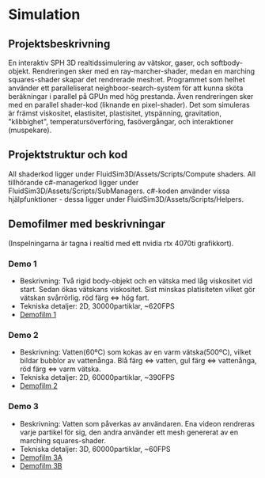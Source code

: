 # Simulation #

## Projektsbeskrivning ##
En interaktiv SPH 3D realtidssimulering av vätskor, gaser, och softbody-objekt.
Rendreringen sker med en ray-marcher-shader, medan en marching squares-shader skapar det rendrerade mesh:et.
Programmet som helhet använder ett paralleliserat neighboor-search-system för att kunna sköta beräkningar i parallel på GPUn med hög prestanda. Även rendreringen sker med en parallel shader-kod (liknande en pixel-shader).
Det som simuleras är främst viskositet, elastisitet, plastisitet, ytspänning, gravitation, "klibbighet", temperatursöverföring, fasövergångar, och interaktioner (muspekare).

## Projektstruktur och kod ##
All shaderkod ligger under FluidSim3D/Assets/Scripts/Compute shaders.
All tillhörande c#-managerkod ligger under FluidSim3D/Assets/Scripts/SubManagers.
c#-koden använder vissa hjälpfunktioner - dessa ligger under FluidSim3D/Assets/Scripts/Helpers.

## Demofilmer med beskrivningar ##
(Inspelningarna är tagna i realtid med ett nvidia rtx 4070ti grafikkort).

### Demo 1 ###
 - Beskrivning: Två rigid body-objekt och en vätska med låg viskositet vid start. Sedan ökas vätskans viskositet. Sist minskas platisiteten vilket gör vätskan svårrörlig. röd färg <=> hög fart.
 - Tekniska detaljer: 2D, 30000partiklar, ~620FPS
 - [Demofilm 1](https://drive.google.com/open?id=1kJEpSKBCAE8BCXwzlHZaufPYNMzmQJNb&usp=drive_copy)

### Demo 2 ###
 - Beskrivning: Vatten(60ºC) som kokas av en varm vätska(500ºC), vilket bildar bubblor av vattenånga. Blå färg <=> vatten, gul färg <=> vattenånga, röd färg <=> varm vätska.
 - Tekniska detaljer: 2D, 60000partiklar, ~390FPS
 - [Demofilm 2](https://drive.google.com/open?id=10q3Yc_0WcnS60n8MpgOscvrKPXH2b1B6&usp=drive_copy)

### Demo 3 ###
 - Beskrivning: Vatten som påverkas av användaren. Ena videon rendreras varje partikel för sig, den andra använder ett mesh genererat av en marching squares-shader.
 - Tekniska detaljer: 3D, 60000partiklar, ~60FPS
 - [Demofilm 3A](https://drive.google.com/open?id=1HQPuICQ-Gdsc6tYjvrLQtLPbzP05ijn6&usp=drive_copy)
 - [Demofilm 3B](https://drive.google.com/open?id=1ZzZZ368qbA7gvDlgqISFiuA0Rw0ovq9m&usp=drive_copy)
